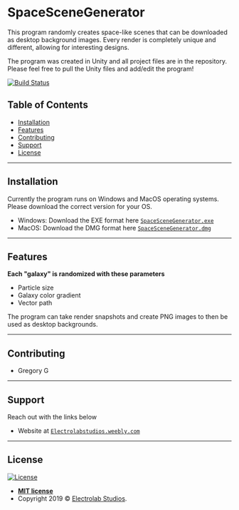 # SpaceSceneGenerator
This program randomly creates space-like scenes that can be downloaded as desktop background images. Every render is completely unique and different, allowing for interesting designs.

The program was created in Unity and all project files are in the repository. Please feel free to pull the Unity files and add/edit the program!

[![Build Status](http://img.shields.io/travis/badges/badgerbadgerbadger.svg?style=flat-square)](https://travis-ci.org/badges/badgerbadgerbadger)

## Table of Contents

- [Installation](#installation)
- [Features](#features)
- [Contributing](#contributing)
- [Support](#support)
- [License](#license)

---

## Installation

Currently the program runs on Windows and MacOS operating systems. Please download the correct version for your OS.

 - Windows: Download the EXE format here <a href="https://github.com/jpinkstone/SpaceSceneGenerator/blob/master/SpaceSceneGenerator.exe" target="_blank">`SpaceSceneGenerator.exe`</a>
  - MacOS: Download the DMG format here <a href="https://github.com/jpinkstone/SpaceSceneGenerator/blob/master/SpaceSceneGenerator.dmg" target="_blank">`SpaceSceneGenerator.dmg`</a>

---

## Features

**Each "galaxy" is randomized with these parameters**

- Particle size
- Galaxy color gradient
- Vector path

The program can take render snapshots and create PNG images to then be used as desktop backgrounds.

---

## Contributing

- Gregory G

---

## Support

Reach out with the links below

- Website at <a href="http://electrolabstudios.weebly.com" target="_blank">`Electrolabstudios.weebly.com`</a>

---

## License

[![License](http://img.shields.io/:license-mit-blue.svg?style=flat-square)](http://badges.mit-license.org)

- **[MIT license](http://opensource.org/licenses/mit-license.php)**
- Copyright 2019 © <a href="http://electrolabstudios.weebly.com" target="_blank">Electrolab Studios</a>.
